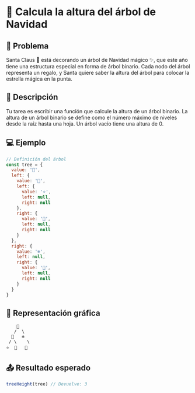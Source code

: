 # 🎄 Calcula la altura del árbol de Navidad

## 🎯 Problema

Santa Claus 🎅 está decorando un árbol de Navidad mágico ✨, que este año tiene una estructura especial en forma de árbol binario. Cada nodo del árbol representa un regalo, y Santa quiere saber la altura del árbol para colocar la estrella mágica en la punta.

## 📝 Descripción

Tu tarea es escribir una función que calcule la altura de un árbol binario. La altura de un árbol binario se define como el número máximo de niveles desde la raíz hasta una hoja. Un árbol vacío tiene una altura de 0.

## 💻 Ejemplo

```javascript
// Definición del árbol
const tree = {
  value: '🎁',
  left: {
    value: '🎄',
    left: {
      value: '⭐',
      left: null,
      right: null
    },
    right: {
      value: '🎅',
      left: null,
      right: null
    }
  },
  right: {
    value: '❄️',
    left: null,
    right: {
      value: '🦌',
      left: null,
      right: null
    }
  }
}
```

## 🎯 Representación gráfica

```
    🎁
   /  \
  🎄   ❄️
 / \    \
⭐  🎅   🦌
```

## 📤 Resultado esperado

```javascript
treeHeight(tree) // Devuelve: 3
